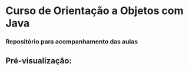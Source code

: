 # Curso de Orientação a Objetos com Java
### Repositório para acompanhamento das aulas

 <!--<p></p>-->

## Pré-visualização:

<div align="center"><img src="" width=auto>
</div>
